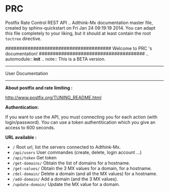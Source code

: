 PRC
===

Postfix Rate Control REST API
.. Adthink-Mx documentation master file, created by
   sphinx-quickstart on Fri Jan 24 09:19:19 2014.
   You can adapt this file completely to your liking, but it should at least
   contain the root `toctree` directive.

######################################
Welcome to PRC 's documentation!
######################################
.. automodule:: __init__
.. note::
       This is a BETA version.

******************
User Documentation
******************
**About postfix and rate limiting :**

http://www.postfix.org/TUNING_README.html

**Authentication:**

If you want to use the API, you must connecting you for each action (with login/password). You can use a token authentitication which you give an access to 600 seconds.


**URL available :**


* ``/`` Root url, list the servers connected to Adthink-Mx.
* ``/api/users`` User commandes (create, delete, login account ...)
* ``/api/token`` Get token
* ``/get-domains/`` Obtain the list of domains for a hostname.
* ``/get-values/`` Obtain the 3 MX values for a domain, for a hostname.
* ``/del-domain/`` Delete a domain (and all the MX values) for a hostname.
* ``/add-domain/`` Add a domain (and the 3 MX values). 
* ``/update-domain/`` Update the MX value for a domain.





